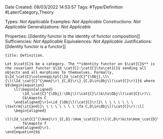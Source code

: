 <div class="topSpace"></div>

Date Created: 08/03/2022 14:53:57
Tags: #Type/Definition #Later/Category_Theory

Types: _Not Applicable_
Examples: _Not Applicable_
Constructions: _Not Applicable_
Generalizations: _Not Applicable_

Properties: [[Identity functor is the identity of functor composition]]
Sufficiencies: _Not Applicable_
Equivalences: _Not Applicable_
Justifications: [[Identity functor is a functor]]

``` ad-Definition
title: Definition.

Let $\cat{C}$ be a category. The **identity functor on $\cat{C}$** is the covariant functor $\Id_\cat{C}:\cat{C}\to\cat{C}$ sending all objects and all morphisms to themselves. Formally, $\Id_\cat{C}\coloneqq\tpl{\Id_\cat{C}^{\Obj},\l\{\l(\Id_\cat{C}^{\Hom}\r)_{C,D}\r\}_{C,D\in\Obj\l(\cat{C}\r)}}$ where
$$\begin{equation}
    \l[\begin{aligned}
        \Id_\cat{C}^{\Obj}:\Obj\l(\cat{C}\r)&\to\Obj\l(\cat{C}\r)\\
        C&\mapsto C
    \end{aligned}\r]=\id_{\Obj\l(\cat{C}\r)}\ \ \ \ \ \ \ \ \textrm{\it{and}}\ \ \ \ \ \ \ \ \fa C,D\in\Obj\l(\cat{C}\r):\l[
    \begin{aligned}
        \l(\Id_\cat{C}^{\Hom}\r)_{C,D}:\Hom_\cat{C}\!\l(C,D\r)&\to\Hom_\cat{D}\l(C,D\r)\\
        f&\mapsto f
    \end{aligned}\r].
\end{equation}$$

```
